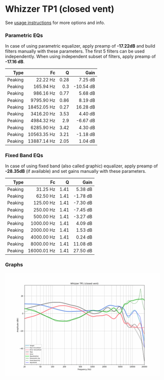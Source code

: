 # Whizzer TP1 (closed vent)
See [usage instructions](https://github.com/jaakkopasanen/AutoEq#usage) for more options and info.

### Parametric EQs
In case of using parametric equalizer, apply preamp of **-17.22dB** and build filters manually
with these parameters. The first 5 filters can be used independently.
When using independent subset of filters, apply preamp of **-17.16 dB**.

| Type    | Fc          |    Q | Gain      |
|--------:|------------:|-----:|----------:|
| Peaking | 22.22 Hz    | 0.28 | 7.25 dB   |
| Peaking | 165.94 Hz   | 0.3  | -10.54 dB |
| Peaking | 986.16 Hz   | 0.77 | 5.68 dB   |
| Peaking | 9795.90 Hz  | 0.86 | 8.19 dB   |
| Peaking | 18452.05 Hz | 0.27 | 16.28 dB  |
| Peaking | 3416.20 Hz  | 3.53 | 4.40 dB   |
| Peaking | 4984.32 Hz  | 2.9  | -6.67 dB  |
| Peaking | 6285.90 Hz  | 3.42 | 4.30 dB   |
| Peaking | 10563.35 Hz | 3.21 | -1.18 dB  |
| Peaking | 13887.14 Hz | 2.05 | 1.04 dB   |

### Fixed Band EQs
In case of using fixed band (also called graphic) equalizer, apply preamp of **-28.35dB**
(if available) and set gains manually with these parameters.

| Type    | Fc          |    Q | Gain     |
|--------:|------------:|-----:|---------:|
| Peaking | 31.25 Hz    | 1.41 | 5.38 dB  |
| Peaking | 62.50 Hz    | 1.41 | -1.78 dB |
| Peaking | 125.00 Hz   | 1.41 | -7.30 dB |
| Peaking | 250.00 Hz   | 1.41 | -7.45 dB |
| Peaking | 500.00 Hz   | 1.41 | -3.27 dB |
| Peaking | 1000.00 Hz  | 1.41 | 4.09 dB  |
| Peaking | 2000.00 Hz  | 1.41 | 1.53 dB  |
| Peaking | 4000.00 Hz  | 1.41 | 0.24 dB  |
| Peaking | 8000.00 Hz  | 1.41 | 11.08 dB |
| Peaking | 16000.01 Hz | 1.41 | 27.50 dB |

### Graphs
![](./Whizzer%20TP1%20(closed%20vent).png)